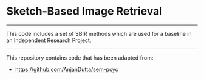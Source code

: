 # Sketch-Based Image Retrieval

---

This code includes a set of SBIR methods which are used for a baseline in an Independent Research Project. 

---
This repository contains code that has been adapted from:
* https://github.com/AnjanDutta/sem-pcyc
